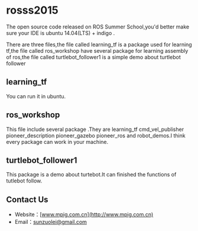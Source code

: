 # rosss2015

The open source code released on ROS Summer School,you'd better make sure your IDE is ubuntu 14.04(LTS) + indigo .<br>

There are three files,the file called learning_tf is a package used for learning tf,the file called ros_workshop  have several package for learning assembly of ros,the file called turtlebot_follower1 is a simple demo about turtlebot follower

## learning_tf 

  You can run it in ubuntu.<br>
  
## ros_workshop

  This file include several package .They are learning_tf  cmd_vel_publisher pioneer_description pioneer_gazebo  pioneer_ros and robot_demos.I think every package can work in your machine.

## turtlebot_follower1

  This package is a demo about turtebot.It can finished the functions of tutlebot follow.

## Contact Us
* Website：[www.mpig.com.cn](http://www.mpig.com.cn)
* Email：sunzuolei@gmail.com
